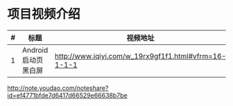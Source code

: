 项目视频介绍 
===========

|#|标题|视频地址|
|---|----|-----|
|1|Android启动页黑白屏|http://www.iqiyi.com/w_19rx9gf1f1.html#vfrm=16-1-1-1|



http://note.youdao.com/noteshare?id=ef4771bfde7d6417d66529e66638b7be

